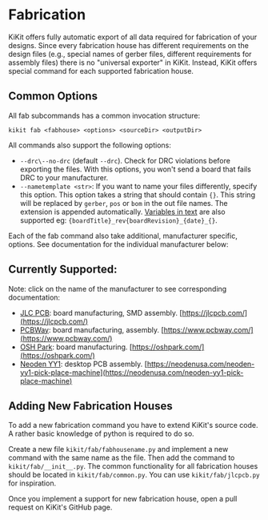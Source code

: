 # Fabrication

KiKit offers fully automatic export of all data required for fabrication of your
designs. Since every fabrication house has different requirements on the design
files (e.g., special names of gerber files, different requirements for assembly
files) there is no "universal exporter" in KiKit. Instead, KiKit offers special
command for each supported fabrication house.

## Common Options

All fab subcommands has a common invocation structure:

```
kikit fab <fabhouse> <options> <sourceDir> <outputDir>
```

All commands also support the following options:

- `--drc\--no-drc` (default `--drc`). Check for DRC violations before exporting
  the files. With this options, you won't send a board that fails DRC to your
  manufacturer.
- `--nametemplate <str>`:  If you want to name your files differently, specify
  this option. This option takes a string that should contain `{}`. This string
  will be replaced by `gerber`, `pos` or `bom` in the out file names. The
  extension is appended automatically. [Variables in text](../panelization/cli.md#available-variables-in-text)
  are also supported eg: `{boardTitle}_rev{boardRevision}_{date}_{}`.

Each of the fab command also take additional, manufacturer specific, options.
See documentation for the individual manufacturer below:

## Currently Supported:

Note: click on the name of the manufacturer to see corresponding documentation:

- [JLC PCB](jlcpcb.md): board manufacturing, SMD assembly. [https://jlcpcb.com/](https://jlcpcb.com/)
- [PCBWay](pcbway.md): board manufacturing, assembly. [https://www.pcbway.com/](https://www.pcbway.com/)
- [OSH Park](oshpark.md): board manufacturing. [https://oshpark.com/](https://oshpark.com/)
- [Neoden YY1](neodenyy1.md): desktop PCB assembly. [https://neodenusa.com/neoden-yy1-pick-place-machine](https://neodenusa.com/neoden-yy1-pick-place-machine)

## Adding New Fabrication Houses

To add a new fabrication command you have to extend KiKit's source code. A
rather basic knowledge of python is required to do so.

Create a new file `kikit/fab/fabhousename.py` and implement a new command with
the same name as the file. Then add the command to `kikit/fab/__init__.py`. The
common functionality for all fabrication houses should be located in
`kikit/fab/common.py`. You can use `kikit/fab/jlcpcb.py` for inspiration.

Once you implement a support for new fabrication house, open a pull request on
KiKit's GitHub page.
